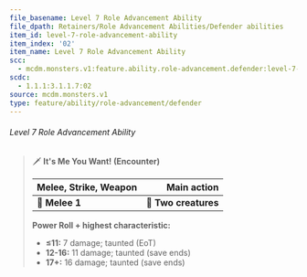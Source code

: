 ```yaml
---
file_basename: Level 7 Role Advancement Ability
file_dpath: Retainers/Role Advancement Abilities/Defender abilities
item_id: level-7-role-advancement-ability
item_index: '02'
item_name: Level 7 Role Advancement Ability
scc:
  - mcdm.monsters.v1:feature.ability.role-advancement.defender:level-7-role-advancement-ability
scdc:
  - 1.1.1:3.1.1.7:02
source: mcdm.monsters.v1
type: feature/ability/role-advancement/defender
---
```


###### Level 7 Role Advancement Ability

> 🗡 **It's Me You Want! (Encounter)**
>
> | **Melee, Strike, Weapon** |      **Main action** |
> | ------------------------- | -------------------: |
> | **📏 Melee 1**            | **🎯 Two creatures** |
>
> **Power Roll + highest characteristic:**
>
> - **≤11:** 7 damage; taunted (EoT)
> - **12-16:** 11 damage; taunted (save ends)
> - **17+:** 16 damage; taunted (save ends)
